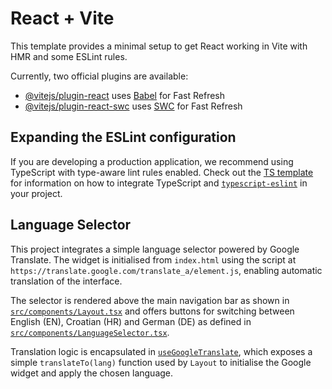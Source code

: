 # React + Vite

This template provides a minimal setup to get React working in Vite with HMR and some ESLint rules.

Currently, two official plugins are available:

- [@vitejs/plugin-react](https://github.com/vitejs/vite-plugin-react/blob/main/packages/plugin-react) uses [Babel](https://babeljs.io/) for Fast Refresh
- [@vitejs/plugin-react-swc](https://github.com/vitejs/vite-plugin-react/blob/main/packages/plugin-react-swc) uses [SWC](https://swc.rs/) for Fast Refresh

## Expanding the ESLint configuration

If you are developing a production application, we recommend using TypeScript with type-aware lint rules enabled. Check out the [TS template](https://github.com/vitejs/vite/tree/main/packages/create-vite/template-react-ts) for information on how to integrate TypeScript and [`typescript-eslint`](https://typescript-eslint.io) in your project.

## Language Selector

This project integrates a simple language selector powered by Google Translate. The widget is initialised from `index.html` using the script at `https://translate.google.com/translate_a/element.js`, enabling automatic translation of the interface.

The selector is rendered above the main navigation bar as shown in [`src/components/Layout.tsx`](src/components/Layout.tsx) and offers buttons for switching between English (EN), Croatian (HR) and German (DE) as defined in [`src/components/LanguageSelector.tsx`](src/components/LanguageSelector.tsx).

Translation logic is encapsulated in [`useGoogleTranslate`](src/hooks/use-google-translate.ts),
which exposes a simple `translateTo(lang)` function used by `Layout` to initialise
the Google widget and apply the chosen language.

